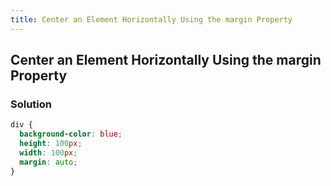 ```yaml
---
title: Center an Element Horizontally Using the margin Property
---
```

## Center an Element Horizontally Using the margin Property

### Solution

```css
div {
  background-color: blue;
  height: 100px;
  width: 100px;
  margin: auto;
}
```
